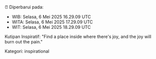 ⏰ Diperbarui pada:
- WIB: Selasa, 6 Mei 2025 16.29.09 UTC
- WITA: Selasa, 6 Mei 2025 17.29.09 UTC
- WIT: Selasa, 6 Mei 2025 18.29.09 UTC

Kutipan Inspiratif:
"Find a place inside where there's joy, and the joy will burn out the pain."


Kategori: inspirational

